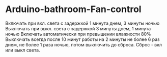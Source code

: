 # Arduino-bathroom-Fan-control


Включать  при вкл.  света с задержкой 1 минута днем, 3 минуты ночью
Выключать при выкл. света с задержкой 3 минуты днем, 1 минута ночью
Включать автоматически при превышении влажности 80%
Выключать всегда после 10 минут работы на 2 минуты не более 6 раз днем, не более 1 раза ночью, потом выключить до сброса. Сброс - вкл или выкл света.
